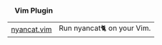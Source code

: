 ### <img src="https://raw.githubusercontent.com/konpa/devicon/master/icons/vim/vim-plain.svg" width=16 />Vim Plugin 

|||
|---|---|
|[nyancat.vim](https://github.com/kato-k/nyancat.vim)|Run nyancat🐈 on your Vim.|


